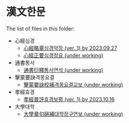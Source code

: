 # 漢文한문

The list of files in this folder:

* 心經심경
  * [心經略章심경약장 (ver. 1) by 2023.09.27](simgyoung_v1.md)
  * [心經正要심경정요 (under working)](simgyoung.md)
* 通書통서
  * [通書衍釋통서연석 (under working)](tongseo.md)
* 擊蒙要訣격몽요결
  * [擊蒙要訣校補격몽요결교보 (under working)](gyukmong.md)
* 孝經효경
  * [孝經普評효경보평 (ver. 1) by 2023.10.16](hyogyoung_v1.md)
* 大學대학
  * [大學章句硏補대학장구연보 (under working)](daehak.md)

